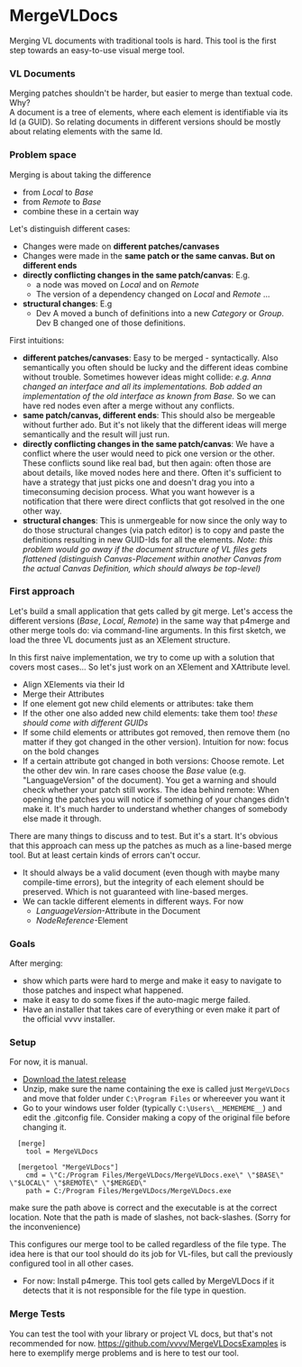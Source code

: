 # MergeVLDocs
Merging VL documents with traditional tools is hard. 
This tool is the first step towards an easy-to-use visual merge tool.
  
### VL Documents
Merging patches shouldn't be harder, but easier to merge than textual code.
Why?  
A document is a tree of elements, where each element is identifiable via its Id (a GUID). So relating documents in different versions should be mostly about relating elements with the same Id.

### Problem space
Merging is about taking the difference 
 * from *Local* to *Base* 
 * from *Remote* to *Base*
 * combine these in a certain way

Let's distinguish different cases:
 * Changes were made on **different patches/canvases**
 * Changes were made in the **same patch or the same canvas. But on different ends**
 * **directly conflicting changes in the same patch/canvas**: E.g. 
   * a node was moved on *Local* and on *Remote*
   * The version of a dependency changed on *Local* and *Remote* ...
 * **structural changes**: E.g
   * Dev A moved a bunch of definitions into a new *Category* or *Group*. Dev B changed one of those definitions. 

First intuitions:
 * **different patches/canvases**: Easy to be merged - syntactically. Also semantically you often should be lucky and the different ideas combine without trouble. Sometimes however ideas might collide: *e.g. Anna changed an interface and all its implementations. Bob added an implementation of the old interface as known from Base.* So we can have red nodes even after a merge without any conflicts.
 * **same patch/canvas, different ends**: This should also be mergeable without further ado. But it's not likely that the different ideas will merge semantically and the result will just run. 
 * **directly conflicting changes in the same patch/canvas**: We have a conflict where the user would need to pick one version or the other. These conflicts sound like real bad, but then again: often those are about details, like moved nodes here and there. Often it's sufficient to have a strategy that just picks one and doesn't drag you into a timeconsuming decision process. What you want however is a notification that there were direct conflicts that got resolved in the one other way.
 * **structural changes**: This is unmergeable for now since the only way to do those structural changes (via patch editor) is to copy and paste the definitions resulting in new GUID-Ids for all the elements. 
   *Note: this problem would go away if the document structure of VL files gets flattened (distinguish Canvas-Placement within another Canvas from the actual Canvas Definition, which should always be top-level)*

### First approach
Let's build a small application that gets called by git merge. Let's access the different versions (*Base*, *Local*, *Remote*) in the same way that p4merge and other merge tools do: via command-line arguments.
In this first sketch, we load the three VL documents just as an XElement structure. 

In this first naive implementation, we try to come up with a solution that covers most cases...
So let's just work on an XElement and XAttribute level.

* Align XElements via their Id 
* Merge their Attributes
* If one element got new child elements or attributes: take them
* If the other one also added new child elements: take them too! *these should come with different GUIDs*
* If some child elements or attributes got removed, then remove them (no matter if they got changed in the other version). Intuition for now: focus on the bold changes
* If a certain attribute got changed in both versions: Choose remote. Let the other dev win. In rare cases choose the *Base* value (e.g. "LanguageVersion" of the document). You get a warning and should check whether your patch still works. The idea behind remote: When opening the patches you will notice if something of your changes didn't make it. It's much harder to understand whether changes of somebody else made it through.

There are many things to discuss and to test. But it's a start.
It's obvious that this approach can mess up the patches as much as a line-based merge tool. But at least certain kinds of errors can't occur. 
 * It should always be a valid document (even though with maybe many compile-time errors), but the integrity of each element should be preserved. Which is not guaranteed with line-based merges.
 * We can tackle different elements in different ways. For now 
   * *LanguageVersion*-Attribute in the Document
   * *NodeReference*-Element

### Goals
After merging: 
 * show which parts were hard to merge and make it easy to navigate to those patches and inspect what happened.
 * make it easy to do some fixes if the auto-magic merge failed.
 * Have an installer that takes care of everything or even make it part of the official vvvv installer.

### Setup
For now, it is manual.

* [Download the latest release](https://github.com/vvvv/MergeVLDocs/releases)
* Unzip, make sure the name containing the exe is called just `MergeVLDocs` and move that folder under `C:\Program Files` or whereever you want it
* Go to your windows user folder (typically `C:\Users\__MEMEMEME__`) and edit the .gitconfig file. Consider making a copy of the original file before changing it.
```
  [merge]
    tool = MergeVLDocs
```
```
  [mergetool "MergeVLDocs"]
    cmd = \"C:/Program Files/MergeVLDocs/MergeVLDocs.exe\" \"$BASE\" \"$LOCAL\" \"$REMOTE\" \"$MERGED\"
    path = C:/Program Files/MergeVLDocs/MergeVLDocs.exe
```
make sure the path above is correct and the executable is at the correct location.
Note that the path is made of slashes, not back-slashes. (Sorry for the inconvenience)

This configures our merge tool to be called regardless of the file type. The idea here is that our tool should do its job for VL-files, but call the previously configured tool in all other cases.
* For now: Install p4merge. This tool gets called by MergeVLDocs if it detects that it is not responsible for the file type in question. 

### Merge Tests
You can test the tool with your library or project VL docs, but that's not recommended for now.
https://github.com/vvvv/MergeVLDocsExamples is here to exemplify merge problems and is here to test our tool.
